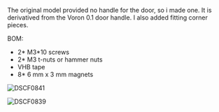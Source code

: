The original model provided no handle for the door, so i made one. It is derivatived from the Voron 0.1 door handle. I also added fitting corner pieces.

BOM:
- 2\* M3\*10 screws
- 2\* M3 t-nuts or hammer nuts
- VHB tape
- 8\* 6 mm x 3 mm magnets  

![DSCF0841](https://user-images.githubusercontent.com/9212982/171289020-376a3d66-c2b6-4291-8409-9f1429d6afd3.JPG)

![DSCF0839](https://user-images.githubusercontent.com/9212982/171289106-81623306-0e01-4374-8ff4-d88843669554.JPG)

